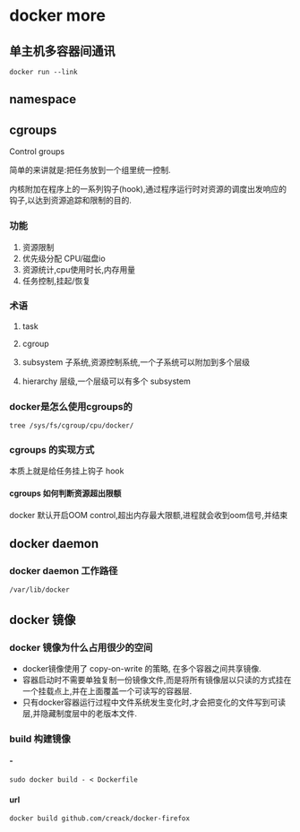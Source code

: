 # docker more

## 单主机多容器间通讯

```
docker run --link
```

## namespace


## cgroups

Control groups

简单的来讲就是:把任务放到一个组里统一控制.

内核附加在程序上的一系列钩子(hook),通过程序运行时对资源的调度出发响应的钩子,以达到资源追踪和限制的目的.

### 功能

1. 资源限制
2. 优先级分配 CPU/磁盘io
3. 资源统计,cpu使用时长,内存用量
4. 任务控制,挂起/恢复

### 术语

1. task

2. cgroup

3. subsystem 子系统,资源控制系统,一个子系统可以附加到多个层级

4. hierarchy 层级,一个层级可以有多个 subsystem

### docker是怎么使用cgroups的

```
tree /sys/fs/cgroup/cpu/docker/
```

### cgroups 的实现方式

本质上就是给任务挂上钩子 hook

#### cgroups 如何判断资源超出限额

docker 默认开启OOM control,超出内存最大限额,进程就会收到oom信号,并结束

## docker daemon

### docker daemon 工作路径

```/var/lib/docker```

## docker  镜像

### docker 镜像为什么占用很少的空间

- docker镜像使用了 copy-on-write 的策略, 在多个容器之间共享镜像.
- 容器启动时不需要单独复制一份镜像文件,而是将所有镜像层以只读的方式挂在一个挂载点上,并在上面覆盖一个可读写的容器层.
- 只有docker容器运行过程中文件系统发生变化时,才会把变化的文件写到可读层,并隐藏制度层中的老版本文件.

### build 构建镜像

#### - 

```
sudo docker build - < Dockerfile
```

#### url

```
docker build github.com/creack/docker-firefox
```

### 


